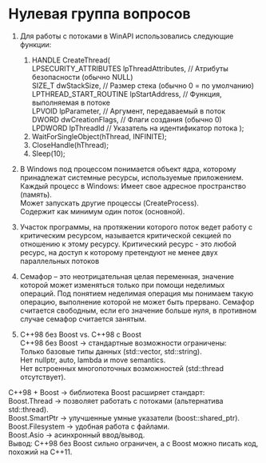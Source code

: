 # Нулевая группа вопросов   

1. Для работы с потоками в WinAPI использовались следующие функции:
   1) HANDLE CreateThread(  
    LPSECURITY_ATTRIBUTES lpThreadAttributes,  // Атрибуты безопасности (обычно NULL)  
    SIZE_T dwStackSize,                        // Размер стека (обычно 0 = по умолчанию)  
    LPTHREAD_START_ROUTINE lpStartAddress,     // Функция, выполняемая в потоке  
    LPVOID lpParameter,                        // Аргумент, передаваемый в поток  
    DWORD dwCreationFlags,                     // Флаги создания (обычно 0)  
    LPDWORD lpThreadId                         // Указатель на идентификатор потока 
);  
   2) WaitForSingleObject(hThread, INFINITE);  
   3) CloseHandle(hThread);  
   4) Sleep(10);  

2. В Windows под процессом понимается объект ядра, которому принадлежат системные ресурсы, 
используемые приложением.
Каждый процесс в Windows:
Имеет свое адресное пространство (память).  
Может запускать другие процессы (CreateProcess).  
Содержит как минимум один поток (основной).

3. Участок программы, на протяжении которого поток ведет работу с критическим ресурсом, называется критической секцией по отношению к этому ресурсу. Критический ресурс - это любой ресурс, на доступ к которому претендуют не менее двух параллельных потоков    

4. Семафор – это неотрицательная целая переменная, значение которой может изменяться только при помощи неделимых операций. Под понятием неделимая операция мы понимаем такую операцию, выполнение 
которой не может быть прервано. Семафор считается свободным, если его значение больше нуля, в противном случае семафор считается занятым.

5.  C++98 без Boost vs. C++98 с Boost  
С++98 без Boost → стандартные возможности ограничены:  
Только базовые типы данных (std::vector, std::string).  
Нет nullptr, auto, lambda и move semantics.  
Нет встроенных многопоточных возможностей (std::thread отсутствует).  
  
C++98 + Boost → библиотека Boost расширяет стандарт:  
Boost.Thread → позволяет работать с потоками (альтернатива std::thread).  
Boost.SmartPtr → улучшенные умные указатели (boost::shared_ptr).  
Boost.Filesystem → удобная работа с файлами.  
Boost.Asio → асинхронный ввод/вывод.  
Вывод: C++98 без Boost сильно ограничен, а с Boost можно писать код, похожий на C++11.  

  
